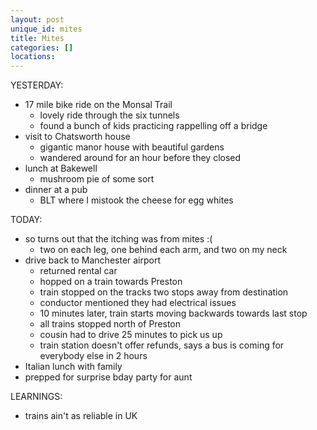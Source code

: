 ```yaml
---
layout: post
unique_id: mites
title: Mites
categories: []
locations: 
---
```


YESTERDAY:
* 17 mile bike ride on the Monsal Trail
  * lovely ride through the six tunnels
  * found a bunch of kids practicing rappelling off a bridge
* visit to Chatsworth house
  * gigantic manor house with beautiful gardens
  * wandered around for an hour before they closed
* lunch at Bakewell
  * mushroom pie of some sort
* dinner at a pub
  * BLT where I mistook the cheese for egg whites

TODAY:
* so turns out that the itching was from mites :(
  * two on each leg, one behind each arm, and two on my neck
* drive back to Manchester airport
  * returned rental car
  * hopped on a train towards Preston
  * train stopped on the tracks two stops away from destination
  * conductor mentioned they had electrical issues
  * 10 minutes later, train starts moving backwards towards last stop
  * all trains stopped north of Preston
  * cousin had to drive 25 minutes to pick us up
  * train station doesn't offer refunds, says a bus is coming for everybody else in 2 hours
* Italian lunch with family
* prepped for surprise bday party for aunt

LEARNINGS:
* trains ain't as reliable in UK
